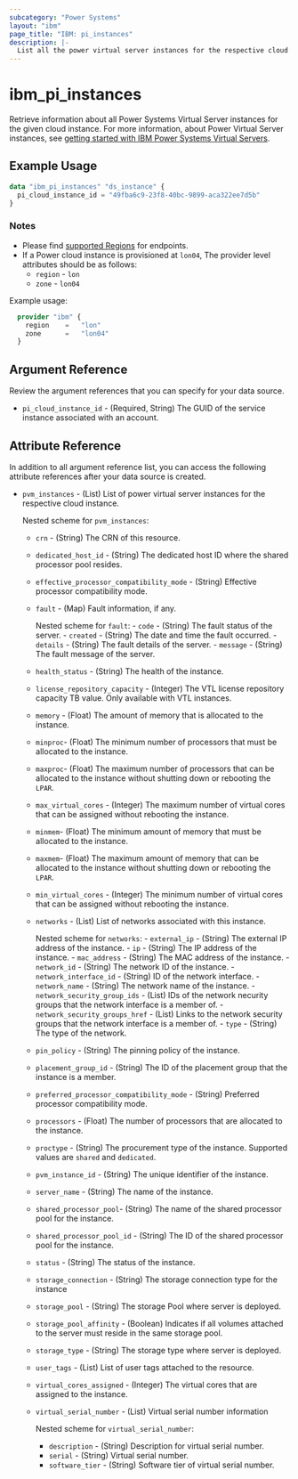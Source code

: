 ```yaml
---
subcategory: "Power Systems"
layout: "ibm"
page_title: "IBM: pi_instances"
description: |-
  List all the power virtual server instances for the respective cloud instance in the Power Virtual Server cloud.
---
```


# ibm_pi_instances

Retrieve information about all Power Systems Virtual Server instances for the given cloud instance. For more information, about Power Virtual Server instances, see [getting started with IBM Power Systems Virtual Servers](https://cloud.ibm.com/docs/power-iaas?topic=power-iaas-getting-started).

## Example Usage

```terraform
data "ibm_pi_instances" "ds_instance" {
  pi_cloud_instance_id = "49fba6c9-23f8-40bc-9899-aca322ee7d5b"
}
```

### Notes

- Please find [supported Regions](https://cloud.ibm.com/apidocs/power-cloud#endpoint) for endpoints.
- If a Power cloud instance is provisioned at `lon04`, The provider level attributes should be as follows:
  - `region` - `lon`
  - `zone` - `lon04`
  
Example usage:

  ```terraform
    provider "ibm" {
      region    =   "lon"
      zone      =   "lon04"
    }
  ```

## Argument Reference

Review the argument references that you can specify for your data source.

- `pi_cloud_instance_id` - (Required, String) The GUID of the service instance associated with an account.

## Attribute Reference

In addition to all argument reference list, you can access the following attribute references after your data source is created.

- `pvm_instances` - (List) List of power virtual server instances for the respective cloud instance.

  Nested scheme for `pvm_instances`:
  - `crn` - (String) The CRN of this resource.
  - `dedicated_host_id` - (String) The dedicated host ID where the shared processor pool resides.
  - `effective_processor_compatibility_mode` - (String) Effective processor compatibility mode.
  - `fault` - (Map) Fault information, if any.

      Nested scheme for `fault`:
        - `code` - (String) The fault status of the server.
        - `created` - (String) The date and time the fault occurred.
        - `details` - (String) The fault details of the server.
        - `message` -  (String) The fault message of the server.

  - `health_status` - (String) The health of the instance.
  - `license_repository_capacity` - (Integer) The VTL license repository capacity TB value. Only available with VTL instances.
  - `memory` - (Float) The amount of memory that is allocated to the instance.
  - `minproc`- (Float) The minimum number of processors that must be allocated to the instance.
  - `maxproc`- (Float) The maximum number of processors that can be allocated to the instance without shutting down or rebooting the `LPAR`.
  - `max_virtual_cores` - (Integer) The maximum number of virtual cores that can be assigned without rebooting the instance.
  - `minmem`- (Float) The minimum amount of memory that must be allocated to the instance.
  - `maxmem`- (Float) The maximum amount of memory that can be allocated to the instance without shutting down or rebooting the `LPAR`.
  - `min_virtual_cores` - (Integer) The minimum number of virtual cores that can be assigned without rebooting the instance.
  - `networks` - (List) List of networks associated with this instance.

      Nested scheme for `networks`:
        - `external_ip` - (String) The external IP address of the instance.
        - `ip` - (String) The IP address of the instance.
        - `mac_address` - (String) The MAC address of the instance.
        - `network_id` - (String) The network ID of the instance.
        - `network_interface_id` - (String) ID of the network interface.
        - `network_name` - (String) The network name of the instance.
        - `network_security_group_ids` - (List) IDs of the network necurity groups that the network interface is a member of.
        - `network_security_groups_href` - (List) Links to the network security groups that the network interface is a member of.
        - `type` - (String) The type of the network.

  - `pin_policy` - (String) The pinning policy of the instance.
  - `placement_group_id` - (String) The ID of the placement group that the instance is a member.
  - `preferred_processor_compatibility_mode` - (String) Preferred processor compatibility mode.
  - `processors` - (Float) The number of processors that are allocated to the instance.
  - `proctype` - (String) The procurement type of the instance. Supported values are `shared` and `dedicated`.
  - `pvm_instance_id` - (String) The unique identifier of the instance.
  - `server_name` - (String) The name of the instance.
  - `shared_processor_pool`- (String) The name of the shared processor pool for the instance.
  - `shared_processor_pool_id` - (String)  The ID of the shared processor pool for the instance.
  - `status` - (String) The status of the instance.
  - `storage_connection` - (String) The storage connection type for the instance
  - `storage_pool` - (String) The storage Pool where server is deployed.
  - `storage_pool_affinity` - (Boolean) Indicates if all volumes attached to the server must reside in the same storage pool.
  - `storage_type` - (String) The storage type where server is deployed.
  - `user_tags` - (List) List of user tags attached to the resource.
  - `virtual_cores_assigned` - (Integer) The virtual cores that are assigned to the instance.
  - `virtual_serial_number` - (List) Virtual serial number information

    Nested scheme for `virtual_serial_number`:
    - `description` - (String) Description for virtual serial number.
    - `serial` - (String) Virtual serial number.
    - `software_tier` - (String) Software tier of virtual serial number.
